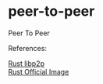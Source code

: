 # peer-to-peer
Peer To Peer

References:

[Rust libp2p](https://github.com/libp2p/rust-libp2p)<br>
[Rust Official Image](https://hub.docker.com/_/rust)
